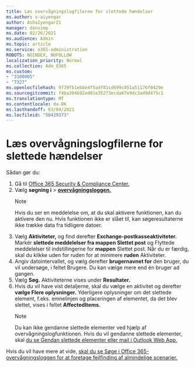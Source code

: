 ```yaml
---
title: Læs overvågningslogfilerne for slettede hændelser
ms.author: v-aiyengar
author: AshaIyengar21
manager: dansimp
ms.date: 02/26/2021
ms.audience: Admin
ms.topic: article
ms.service: o365-administration
ROBOTS: NOINDEX, NOFOLLOW
localization_priority: Normal
ms.collection: Adm_O365
ms.custom:
- "3100005"
- "7327"
ms.openlocfilehash: 9739fb1eb8e4f5adf81cd699c851a51176f0429e
ms.sourcegitcommit: f4ba304b92ed01e35273ecda67e9dc3ad9d475c1
ms.translationtype: MT
ms.contentlocale: da-DK
ms.lasthandoff: 03/04/2021
ms.locfileid: "50429373"
---
```

# <a name="read-the-audit-logs-for-deleted-events"></a>Læs overvågningslogfilerne for slettede hændelser

Sådan gør du:

1. Gå til [Office 365 Security & Compliance Center.](https://go.microsoft.com/fwlink/p/?linkid=2077143)
1. Vælg **søgning i**  >  [**overvågningsloggen.**](https://go.microsoft.com/fwlink/?linkid=2103759)
    > [!NOTE]
    > Hvis du ser en meddelelse om, at du skal aktivere funktionen, kan du aktivere den nu. Hvis funktionen ikke er slået til, kan søgeresultaterne ikke trække data fra tidligere datoer.
1. Vælg **Aktiviteter,** og find derefter **Exchange-postkasseaktiviteter.** Markér **slettede meddelelser fra mappen Slettet post** og Flyttede meddelelser til indstillingerne for **mappen** Slettet post. Når du er færdig, skal du klikke uden for ruden for at minimere **ruden** Aktiviteter.
1. Angiv datointervallet, og vælg derefter **brugernavnet for** den bruger, du vil undersøge, i feltet Brugere. Du kan vælge mere end én bruger ad gangen.
1. Vælg **Søg.** Aktiviteterne vises under **Resultater.**
1. Hvis du vil have vist detaljerne, skal du vælge en aktivitet og derefter **vælge Flere oplysninger.** Yderligere oplysninger om det slettede element, f.eks. emnelinjen og placeringen af elementet, da det blev slettet, vises i feltet **AffectedItems.**
    > [!NOTE]
    > Du kan ikke gendanne slettede elementer ved hjælp af overvågningslogfunktionen. Hvis du vil gendanne slettede elementer, skal [du se Gendan slettede elementer eller mail i Outlook Web App.](https://go.microsoft.com/fwlink/?linkid=2103759)

Hvis du vil have mere at vide, [skal du se Søge i Office 365-overvågningsloggen for at foretage fejlfinding af almindelige scenarier.](https://go.microsoft.com/fwlink/?linkid=2103944)
